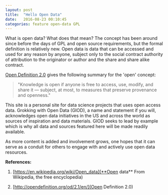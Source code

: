 ```yaml
---
layout: post
title:  "Hello Open Data"
date:   2016-08-23 00:10:45
categories: feature open-data GPL
---
```


What is open data? What does that mean? The concept has been around since before the days of GPL and open source requirements, but the formal definition is relatively new. Open data is data that can be accessed and used for any reason by anyone, subject only to the social contract authority of attribution to the originator or author and the share and share alike contract.

[Open Definition 2.0](http://opendefinition.org/od/2.1/en/) gives the following summary for the 'open' concept:  

> "Knowledge is open if anyone is free to access, use, modify, and share it — subject, at most, to measures that preserve provenance and openness."  

This site is a personal site for data science projects that uses open access data. Grokking with Open Data (GIOD), a name and statement if you will, acknowledges open data initiatives in the US and across the world as sources of inspiration and data materials. GIOD seeks to lead by example which is why all data and sources featured here will be made readily available.  

As more content is added and involvement grows, one hopes that it can serve as a conduit for others to engage with and actively use open data resources.  


__References:__  

1. [https://en.wikipedia.org/wiki/Open_data](**Open data** From Wikipedia, the free encyclopedia)  

2. [http://opendefinition.org/od/2.1/en/](Open Definition 2.0)  
